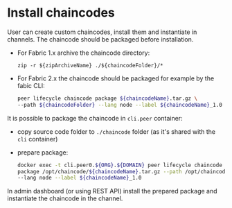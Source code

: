 # Install chaincodes


User can create custom chaincodes, install them and instantiate in channels. The chaincode should be 
packaged before installation.

- For Fabric 1.x archive the chaincode directory:

  ```zip -r ${zipArchiveName} ./${chaincodeFolder}/*```

- For Fabric 2.x the chaincode should be packaged for example by the fabic CLI:


  ```bash
  peer lifecycle chaincode package ${chaincodeName}.tar.gz \
  --path ${chaincodeFolder} --lang node --label ${chaincodeName}_1.0
  ```


It is possible to package the chaincode in `cli.peer` container:
 
- copy source code  folder to `./chaincode` folder (as it's shared with the `cli` container)
- prepare package:


  ```bash
  docker exec -t cli.peer0.${ORG}.${DOMAIN} peer lifecycle chaincode \
  package /opt/chaincode/${chaincodeName}.tar.gz --path /opt/chaincode/${chaincodeFolder} \
  --lang node --label ${chaincodeName}_1.0
  ```

In admin dashboard (or using REST API) install the prepared package and instantiate the chaincode in the channel.
